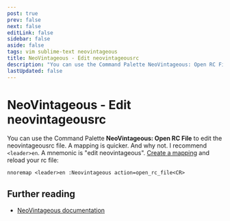```yaml
---
post: true
prev: false
next: false
editLink: false
sidebar: false
aside: false
tags: vim sublime-text neovintageous
title: NeoVintageous - Edit neovintageousrc
description: "You can use the Command Palette NeoVintageous: Open RC File to edit the neovintageousrc file. A mapping is quicker. And why not. I recommend `<leader>en`. A mnemonic is edit neovintageous."
lastUpdated: false
---
```


# NeoVintageous - Edit neovintageousrc

You can use the Command Palette **NeoVintageous: Open RC File** to edit the neovintageousrc file. A mapping is quicker. And why not. I recommend `<leader>en`. A mnemonic is "edit neovintageous". [Create a mapping](/2022/11/21/vimrc-and-neovintageousrc/) and reload your rc file:

```vim
nnoremap <leader>en :Neovintageous action=open_rc_file<CR>
```

## Further reading

* [NeoVintageous documentation](https://neovintageous.github.io/?ref=blog.gerardroche.com)
